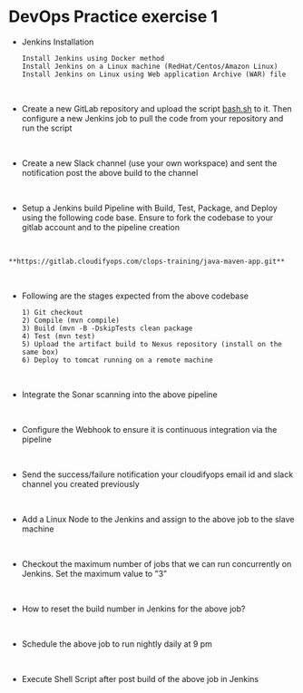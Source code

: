 #  DevOps Practice exercise 1

- Jenkins Installation
    ```
    Install Jenkins using Docker method
    Install Jenkins on a Linux machine (RedHat/Centos/Amazon Linux)
    Install Jenkins on Linux using Web application Archive (WAR) file
    ```
<br>

- Create a new GitLab repository and upload the script [bash.sh](/bash.sh) to it. Then configure a new Jenkins job to pull the code from your repository and run the script
<br>

- Create a new Slack channel (use your own workspace) and sent the notification post the above build to the channel
<br>

- Setup a Jenkins build Pipeline with Build, Test, Package, and Deploy using the following code base. Ensure to fork the codebase to your gitlab account and to the pipeline creation
<br>

    **https://gitlab.cloudifyops.com/clops-training/java-maven-app.git**

<br>

- Following are the stages expected from the above codebase
    ```
    1) Git checkout
    2) Compile (mvn compile)
    3) Build (mvn -B -DskipTests clean package
    4) Test (mvn test)
    5) Upload the artifact build to Nexus repository (install on the same box) 
    6) Deploy to tomcat running on a remote machine 
    ```
<br>

- Integrate the Sonar scanning into the above pipeline
<br>

- Configure the Webhook to ensure it is continuous integration via the pipeline
<br>

- Send the success/failure notification your cloudifyops email id and slack channel you created previously
<br>

- Add a Linux Node  to the Jenkins and assign to the above job to the slave machine
<br>

- Checkout the maximum number of jobs that we can run concurrently on Jenkins. Set the maximum value to "3”
<br>

- How to reset the build number in Jenkins for the above job?
<br>

- Schedule the above job to run nightly daily at 9 pm
<br>

- Execute Shell Script after post build of the above job in Jenkins 
<br>

